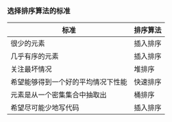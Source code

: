 ### 选择排序算法的标准
| 标准 | 排序算法 |
| ---- | -------- |
| 很少的元素      | 插入排序 |
| 几乎有序的元素  | 插入排序 |
| 关注最坏情况    | 堆排序   |
| 希望能够得到一个好的平均情况下性能 | 快速排序 |
| 元素是从一个密集集合中抽取出       | 桶排序   |
| 希望尽可能少地写代码               | 插入排序 |
